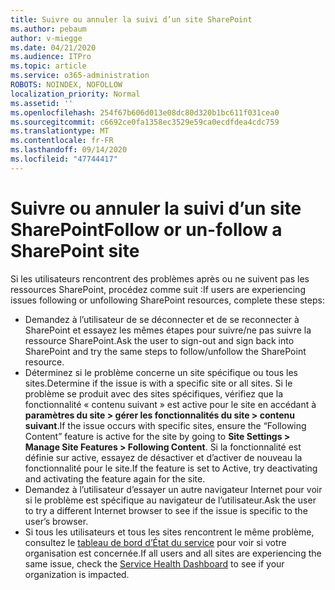 ```yaml
---
title: Suivre ou annuler la suivi d’un site SharePoint
ms.author: pebaum
author: v-miegge
ms.date: 04/21/2020
ms.audience: ITPro
ms.topic: article
ms.service: o365-administration
ROBOTS: NOINDEX, NOFOLLOW
localization_priority: Normal
ms.assetid: ''
ms.openlocfilehash: 254f67b606d013e08dc80d320b1bc611f031cea0
ms.sourcegitcommit: c6692ce0fa1358ec3529e59ca0ecdfdea4cdc759
ms.translationtype: MT
ms.contentlocale: fr-FR
ms.lasthandoff: 09/14/2020
ms.locfileid: "47744417"
---
```

# <a name="follow-or-un-follow-a-sharepoint-site"></a><span data-ttu-id="a34b5-102">Suivre ou annuler la suivi d’un site SharePoint</span><span class="sxs-lookup"><span data-stu-id="a34b5-102">Follow or un-follow a SharePoint site</span></span>

<span data-ttu-id="a34b5-103">Si les utilisateurs rencontrent des problèmes après ou ne suivent pas les ressources SharePoint, procédez comme suit :</span><span class="sxs-lookup"><span data-stu-id="a34b5-103">If users are experiencing issues following or unfollowing SharePoint resources, complete these steps:</span></span>

* <span data-ttu-id="a34b5-104">Demandez à l’utilisateur de se déconnecter et de se reconnecter à SharePoint et essayez les mêmes étapes pour suivre/ne pas suivre la ressource SharePoint.</span><span class="sxs-lookup"><span data-stu-id="a34b5-104">Ask the user to sign-out and sign back into SharePoint and try the same steps to follow/unfollow the SharePoint resource.</span></span>
* <span data-ttu-id="a34b5-105">Déterminez si le problème concerne un site spécifique ou tous les sites.</span><span class="sxs-lookup"><span data-stu-id="a34b5-105">Determine if the issue is with a specific site or all sites.</span></span> <span data-ttu-id="a34b5-106">Si le problème se produit avec des sites spécifiques, vérifiez que la fonctionnalité « contenu suivant » est active pour le site en accédant à **paramètres du site > gérer les fonctionnalités du site > contenu suivant**.</span><span class="sxs-lookup"><span data-stu-id="a34b5-106">If the issue occurs with specific sites, ensure the “Following Content” feature is active for the site by going to **Site Settings > Manage Site Features > Following Content**.</span></span> <span data-ttu-id="a34b5-107">Si la fonctionnalité est définie sur active, essayez de désactiver et d’activer de nouveau la fonctionnalité pour le site.</span><span class="sxs-lookup"><span data-stu-id="a34b5-107">If the feature is set to Active, try deactivating and activating the feature again for the site.</span></span>
* <span data-ttu-id="a34b5-108">Demandez à l’utilisateur d’essayer un autre navigateur Internet pour voir si le problème est spécifique au navigateur de l’utilisateur.</span><span class="sxs-lookup"><span data-stu-id="a34b5-108">Ask the user to try a different Internet browser to see if the issue is specific to the user’s browser.</span></span>
* <span data-ttu-id="a34b5-109">Si tous les utilisateurs et tous les sites rencontrent le même problème, consultez le [tableau de bord d’État du service](https://admin.microsoft.com/AdminPortal/Home#/servicehealth) pour voir si votre organisation est concernée.</span><span class="sxs-lookup"><span data-stu-id="a34b5-109">If all users and all sites are experiencing the same issue, check the [Service Health Dashboard](https://admin.microsoft.com/AdminPortal/Home#/servicehealth) to see if your organization is impacted.</span></span>
